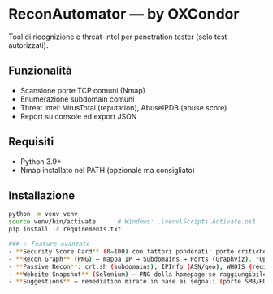 # ReconAutomator — by OXCondor

Tool di ricognizione e threat-intel per penetration tester (solo test autorizzati).

## Funzionalità
- Scansione porte TCP comuni (Nmap)
- Enumerazione subdomain comuni
- Threat intel: VirusTotal (reputation), AbuseIPDB (abuse score)
- Report su console ed export JSON

## Requisiti
- Python 3.9+
- Nmap installato nel PATH (opzionale ma consigliato)

## Installazione
```bash
python -m venv venv
source venv/bin/activate      # Windows: .\venv\Scripts\Activate.ps1
pip install -r requirements.txt

### ✨ Feature avanzate
- **Security Score Card** (0–100) con fattori ponderati: porte critiche (40%), AbuseIPDB (30%), VirusTotal (20%), DNS Exposure (10%).
- **Recon Graph** (PNG) — mappa IP → Subdomains → Ports (Graphviz). *Opzionale, auto-salta se non installato.*
- **Passive Recon**: crt.sh (subdomains), IPInfo (ASN/geo), WHOIS (registrar/dates).
- **Website Snapshot** (Selenium) — PNG della homepage se raggiungibile. *Opzionale, auto-salta se non presente WebDriver.*
- **Suggestions** — remediation mirate in base ai segnali (porte SMB/RDP, HTTP senza TLS, reputation alta, ecc.).
